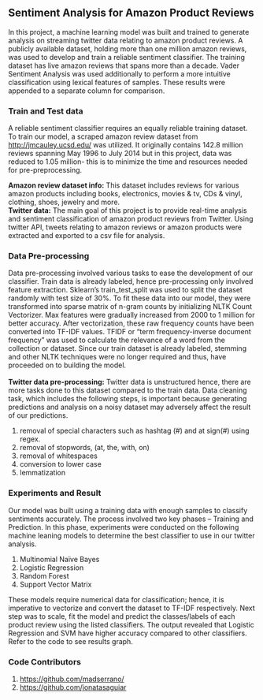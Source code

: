 ## Sentiment Analysis for Amazon Product Reviews

In this project, a machine learning model was built and trained to generate analysis on streaming twitter data relating to amazon product reviews. A publicly available dataset, holding more than one million amazon reviews, was used to develop and train a reliable sentiment classifier. The training dataset has live amazon reviews that spans more than a decade. Vader Sentiment Analysis was used additionally to perform a more intuitive classification using lexical features of samples. These results were appended to a separate column for comparison.


### **Train and Test data**
A reliable sentiment classifier requires an equally reliable training dataset. To train our model, a scraped amazon review dataset from http://jmcauley.ucsd.edu/ was utilized. It originally contains 142.8 million reviews spanning May 1996 to July 2014 but in this project, data was reduced to 1.05 million- this is to minimize the time and resources needed for pre-preprocessing.

**Amazon review dataset info:** This dataset includes reviews for various amazon products including books, electronics, movies & tv, CDs & vinyl, clothing, shoes, jewelry and more.
<br>**Twitter data:** The main goal of this project is to provide real-time analysis and sentiment classification of amazon product reviews from Twitter. Using twitter API, tweets relating to amazon reviews or amazon products were extracted and exported to a csv file for analysis.

### **Data Pre-processing**
Data pre-processing involved various tasks to ease the development of our classifier. Train data is already labeled, hence pre-processing only involved feature extraction. Sklearn’s train_test_split was used to split the dataset randomly with test size of 30%. To fit these data into our model, they were transformed into sparse matrix of n-gram counts by initializing NLTK Count Vectorizer. Max features were gradually increased from 2000 to 1 million for better accuracy. After vectorization, these raw frequency counts have been converted into TF-IDF values. TFIDF or “term frequency-inverse document frequency” was used to calculate the relevance of a word from the collection or dataset. Since our train dataset is already labeled, stemming and other NLTK techniques were no longer required and thus, have proceeded on to building the model.
<br><br>**Twitter data pre-processing:** Twitter data is unstructured hence, there are more tasks done to this dataset compared to the train data. Data cleaning task, which includes the following steps, is important because generating predictions and analysis on a noisy dataset may adversely affect the result of our predictions.
1. removal of special characters such as hashtag (#) and at sign(#) using regex.
2. removal of stopwords, (at, the, with, on)
3. removal of whitespaces
4. conversion to lower case
5. lemmatization

### **Experiments and Result**
Our model was built using a training data with enough samples to classify sentiments accurately. The process involved two key phases – Training and Prediction. In this phase, experiments were conducted on the following machine leaning models to determine the best classifier to use in our twitter analysis.
1. Multinomial Naïve Bayes
2. Logistic Regression
3. Random Forest
4. Support Vector Matrix

These models require numerical data for classification; hence, it is imperative to vectorize and convert the dataset to TF-IDF respectively. Next step was to scale, fit the model and predict the classes/labels of each product review using the listed classifiers. The output revealed that Logistic Regression and SVM have higher accuracy compared to other classifiers.
Refer to the code to see results graph.

### **Code Contributors**
1. https://github.com/madserrano/
2. https://github.com/jonatasaguiar
